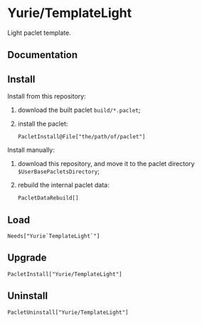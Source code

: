 # Yurie/TemplateLight

Light paclet template.

## Documentation

## Install

Install from this repository:

1. download the built paclet `build/*.paclet`;

2. install the paclet:

    ``` wl
    PacletInstall@File["the/path/of/paclet"]
    ```

Install manually:

1. download this repository, and move it to the paclet directory `$UserBasePacletsDirectory`;

2. rebuild the internal paclet data:

    ``` wl
    PacletDataRebuild[]
    ```

## Load

``` wl
Needs["Yurie`TemplateLight`"]
```

## Upgrade

``` wl
PacletInstall["Yurie/TemplateLight"]
```

## Uninstall

``` wl
PacletUninstall["Yurie/TemplateLight"]
```
